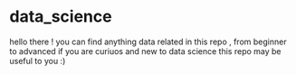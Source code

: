# data_science
hello there ! 
you can find anything data related in this repo , from beginner to advanced 
if you are curiuos and new to data science this repo may be useful to you :)
